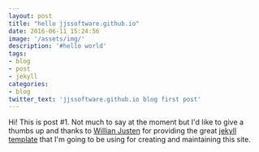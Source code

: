 ```yaml
---
layout: post
title: "hello jjssoftware.github.io"
date: 2016-06-11 15:24:56
image: '/assets/img/'
description: '#hello world'
tags: 
- blog
- post 
- jekyll
categories: 
- blog
twitter_text: 'jjssoftware.github.io blog first post'
---
```


Hi! This is post #1. Not much to say at the moment but I'd like to give a thumbs up and thanks to <a href="https://willianjusten.com.br/">Willian Justen</a> for providing the great <a href="https://github.com/willianjusten/will-jekyll-template">jekyll template</a> that I'm going to be using for creating and maintaining this site.

